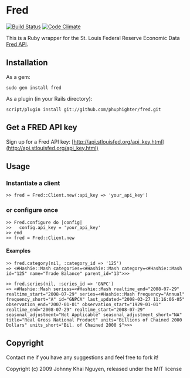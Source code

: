 # Fred

[![Build Status](https://travis-ci.org/nihonjinrxs/fred.png?branch=master)](https://travis-ci.org/nihonjinrxs/fred)
[![Code Climate](https://codeclimate.com/github/nihonjinrxs/fred.png)](https://codeclimate.com/github/nihonjinrxs/fred)

This is a Ruby wrapper for the St. Louis Federal Reserve Economic Data [Fred API](http://api.stlouisfed.org/).

## Installation

As a gem:

    sudo gem install fred

As a plugin (in your Rails directory):

    script/plugin install git://github.com/phuphighter/fred.git
    
## Get a FRED API key

Sign up for a Fred API key: [http://api.stlouisfed.org/api_key.html](http://api.stlouisfed.org/api_key.html)
    
## Usage

### Instantiate a client

    >> fred = Fred::Client.new(:api_key => 'your_api_key')
    
### or configure once

    >> Fred.configure do |config|
    >>   config.api_key = 'your_api_key'
    >> end
    >> fred = Fred::Client.new
    
#### Examples

    >> fred.category(nil, :category_id => '125')
    => <#Hashie::Mash categories=<#Hashie::Mash category=<#Hashie::Mash id="125" name="Trade Balance" parent_id="13">>>
    
    >> fred.series(nil, :series_id => 'GNPC')
    => <#Hashie::Mash seriess=<#Hashie::Mash realtime_end="2008-07-29" realtime_start="2008-07-29" series=<#Hashie::Mash frequency="Annual" frequency_short="A" id="GNPCA" last_updated="2008-03-27 11:16:06-05" observation_end="2007-01-01" observation_start="1929-01-01" realtime_end="2008-07-29" realtime_start="2008-07-29" seasonal_adjustment="Not Applicable" seasonal_adjustment_short="NA" title="Real Gross National Product" units="Billions of Chained 2000 Dollars" units_short="Bil. of Chained 2000 $">>>

## Copyright

Contact me if you have any suggestions and feel free to fork it!

Copyright (c) 2009 Johnny Khai Nguyen, released under the MIT license
